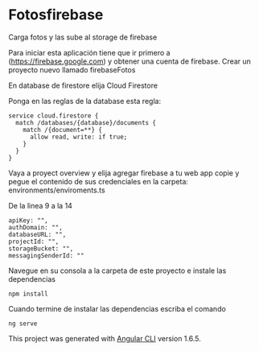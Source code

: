 # Fotosfirebase


Carga fotos y las sube al storage de firebase

Para iniciar esta aplicación tiene que ir primero a (https://firebase.google.com) y obtener una cuenta de firebase. Crear un proyecto nuevo llamado firebaseFotos

En database de firestore elija Cloud Firestore

Ponga en las reglas de la database esta regla:

```
service cloud.firestore {
  match /databases/{database}/documents {
    match /{document=**} {
      allow read, write: if true;
    }
  }
}
```


Vaya a proyect overview y elija agregar firebase a tu web app copie y pegue el contenido de sus credenciales en la carpeta: environments/enviroments.ts

De la linea 9 a la 14

```
apiKey: "",
authDomain: "",
databaseURL: "",
projectId: "",
storageBucket: "",
messagingSenderId: ""

```


Navegue en su consola a la carpeta de este proyecto e instale las dependencias

```
npm install

```

Cuando termine de instalar las dependencias escriba el comando

```
ng serve

```


This project was generated with [Angular CLI](https://github.com/angular/angular-cli) version 1.6.5.
